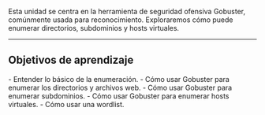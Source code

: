 Esta unidad se centra en la herramienta de seguridad ofensiva Gobuster, comúnmente usada para reconocimiento. Exploraremos cómo puede enumerar directorios, subdominios y hosts virtuales.

----------------
<h2>Objetivos de aprendizaje</h2>
- Entender lo básico de la enumeración.
- Cómo usar Gobuster para enumerar los directorios y archivos web.
- Cómo usar Gobuster para enumerar subdominios.
- Cómo usar Gobuster para enumerar hosts virtuales.
- Cómo usar una wordlist.

